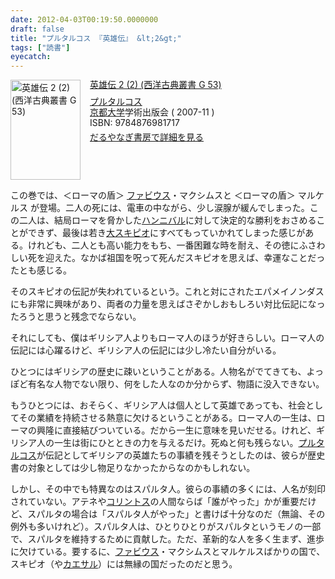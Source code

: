```yaml
---
date: 2012-04-03T00:19:50.0000000
draft: false
title: "プルタルコス 『英雄伝』 &lt;2&gt;"
tags: ["読書"]
eyecatch: 
---
```

<p><div class="mm-middle" style="margin-bottom:0px;"><div class="mm-image" style="float:left;"><a href="http://www.amazon.co.jp/exec/obidos/ASIN/487698171X/bestylesnet-22/ref=nosim" target="_blank"><img src="http://ecx.images-amazon.com/images/I/31lhzW9yaLL._SL160_.jpg" alt="英雄伝 2 (2) (西洋古典叢書 G 53)" title="英雄伝 2 (2) (西洋古典叢書 G 53)" width="112" height="160" border="0" /></a></div><div class="mm-content" style="float:left;margin-left:15px;line-height:120%"><div class="mm-title" style="line-height:120%"><a href="http://www.amazon.co.jp/exec/obidos/ASIN/487698171X/bestylesnet-22/ref=nosim" target="_blank">英雄伝 2 (2) (西洋古典叢書 G 53)</a></div><div class="mm-detail" style="margin-top:10px;"><a class="keyword" href="http://d.hatena.ne.jp/keyword/%A5%D7%A5%EB%A5%BF%A5%EB%A5%B3%A5%B9">プルタルコス</a><br /><a class="keyword" href="http://d.hatena.ne.jp/keyword/%B5%FE%C5%D4%C2%E7%B3%D8">京都大学</a>学術出版会 ( 2007-11 )<br />ISBN: 9784876981717<br /><div style="margin:7px 0px"><a href="http://mediamarker.net/u/daruyanagi/?asin=487698171X" target="_blank">だるやなぎ書房で詳細を見る</a></div></div></div><div style="clear:left"></div></div></p><p>この巻では、＜ローマの盾＞ <a class="keyword" href="http://d.hatena.ne.jp/keyword/%A5%D5%A5%A1%A5%D3%A5%A6%A5%B9">ファビウス</a>・マクシムスと ＜ローマの盾＞ マルケルス が登場。二人の死には、電車の中ながら、少し涙腺が緩んでしまった。この二人は、結局ローマを脅かした<a class="keyword" href="http://d.hatena.ne.jp/keyword/%A5%CF%A5%F3%A5%CB%A5%D0%A5%EB">ハンニバル</a>に対して決定的な勝利をおさめることができず、最後は若き<a class="keyword" href="http://d.hatena.ne.jp/keyword/%C2%E7%A5%B9%A5%AD%A5%D4%A5%AA">大スキピオ</a>にすべてもっていかれてしまった感じがある。けれども、二人とも高い能力をもち、一番困難な時を耐え、その徳にふさわしい死を迎えた。なかば祖国を呪って死んだスキピオを思えば、幸運なことだったとも感じる。</p><p>そのスキピオの伝記が失われているという。これと対にされたエパメイノンダスにも非常に興味があり、両者の力量を思えばさぞかしおもしろい対比伝記になったろうと思うと残念でならない。</p><p>それにしても、僕はギリシア人よりもローマ人のほうが好きらしい。ローマ人の伝記には心躍るけど、ギリシア人の伝記には少し冷たい自分がいる。</p><p>ひとつにはギリシアの歴史に疎いということがある。人物名がでてきても、よっぽど有名な人物でない限り、何をした人なのか分からず、物語に没入できない。</p><p>もうひとつには、おそらく、ギリシア人は個人として英雄であっても、社会としてその業績を持続させる熱意に欠けるということがある。ローマ人の一生は、ローマの興隆に直接結びついている。だから一生に意味を見いだせる。けれど、ギリシア人の一生は街にひとときの力を与えるだけ。死ぬと何も残らない。<a class="keyword" href="http://d.hatena.ne.jp/keyword/%A5%D7%A5%EB%A5%BF%A5%EB%A5%B3%A5%B9">プルタルコス</a>が伝記としてギリシアの英雄たちの事績を残そうとしたのは、彼らが歴史書の対象としては少し物足りなかったからなのかもしれない。</p><p>しかし、その中でも特異なのはスパルタ人。彼らの事績の多くには、人名が刻印されていない。アテネや<a class="keyword" href="http://d.hatena.ne.jp/keyword/%A5%B3%A5%EA%A5%F3%A5%C8%A5%B9">コリントス</a>の人間ならば「誰がやった」かが重要だけど、スパルタの場合は「スパルタ人がやった」と書けば十分なのだ（無論、その例外も多いけれど）。スパルタ人は、ひとりひとりがスパルタというモノの一部で、スパルタを維持するために貢献した。ただ、革新的な人を多く生まず、進歩に欠けている。要するに、<a class="keyword" href="http://d.hatena.ne.jp/keyword/%A5%D5%A5%A1%A5%D3%A5%A6%A5%B9">ファビウス</a>・マクシムスとマルケルスばかりの国で、スキピオ（や<a class="keyword" href="http://d.hatena.ne.jp/keyword/%A5%AB%A5%A8%A5%B5%A5%EB">カエサル</a>）には無縁の国だったのだと思う。</p>
